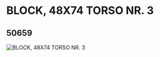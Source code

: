 # BLOCK, 48X74 TORSO NR. 3
## 50659
![BLOCK, 48X74 TORSO NR. 3](https://lc-www-live-s.legocdn.com/media/bricks/5/2/4257227.jpg)